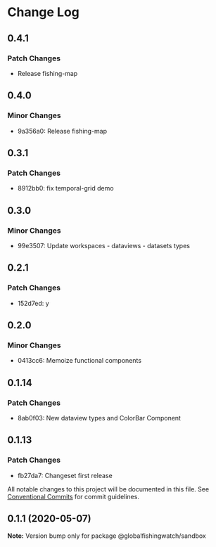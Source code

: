 # Change Log

## 0.4.1

### Patch Changes

- Release fishing-map

## 0.4.0

### Minor Changes

- 9a356a0: Release fishing-map

## 0.3.1

### Patch Changes

- 8912bb0: fix temporal-grid demo

## 0.3.0

### Minor Changes

- 99e3507: Update workspaces - dataviews - datasets types

## 0.2.1

### Patch Changes

- 152d7ed: y

## 0.2.0

### Minor Changes

- 0413cc6: Memoize functional components

## 0.1.14

### Patch Changes

- 8ab0f03: New dataview types and ColorBar Component

## 0.1.13

### Patch Changes

- fb27da7: Changeset first release

All notable changes to this project will be documented in this file.
See [Conventional Commits](https://conventionalcommits.org) for commit guidelines.

## 0.1.1 (2020-05-07)

**Note:** Version bump only for package @globalfishingwatch/sandbox
